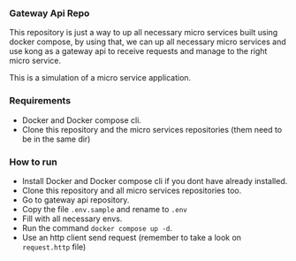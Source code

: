 ### Gateway Api Repo

This repository is just a way to up all necessary micro services built using docker compose, by using that,
we can up all necessary micro services and use kong as a gateway api to receive requests and manage to the right micro service.

This is a simulation of a micro service application.

### Requirements

- Docker and Docker compose cli.
- Clone this repository and the micro services repositories (them need to be in the same dir)

### How to run

- Install Docker and Docker compose cli if you dont have already installed.
- Clone this repository and all micro services repositories too.
- Go to gateway api repository.
- Copy the file `.env.sample` and rename to `.env`
- Fill with all necessary envs.
- Run the command `docker compose up -d`.
- Use an http client send request (remember to take a look on `request.http` file)